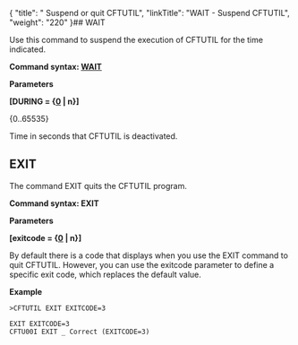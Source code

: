{
    "title": " Suspend or quit CFTUTIL",
    "linkTitle": "WAIT - Suspend CFTUTIL",
    "weight": "220"
}## WAIT

<span id="About_the_WAIT_Command"></span>Use this command to suspend the execution of CFTUTIL for
the time indicated.

****Command syntax: [WAIT](../../command_summary#WAIT)****

**Parameters**

**\[DURING = {<u>0</u> | n}\]**

{0..65535}

Time in seconds that CFTUTIL is deactivated.

## EXIT

The command EXIT quits the CFTUTIL program.

****Command syntax: EXIT****

**Parameters**

**\[exitcode = {<u>0</u> | n}\]**

By default there is a code that displays when you use the EXIT command to quit CFTUTIL. However, you can use the exitcode parameter to define a specific exit code, which replaces the default value.

****Example****

```
>CFTUTIL EXIT EXITCODE=3
 
EXIT EXITCODE=3
CFTU00I EXIT _ Correct (EXITCODE=3)
```
